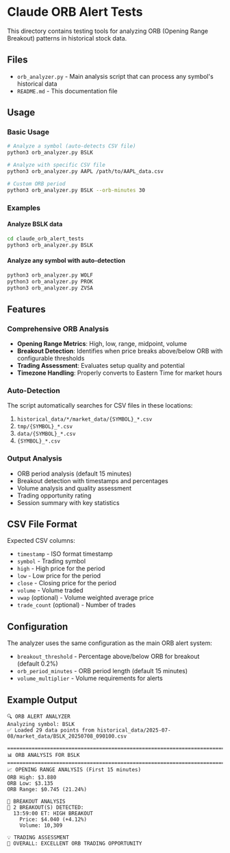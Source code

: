 # Claude ORB Alert Tests

This directory contains testing tools for analyzing ORB (Opening Range Breakout) patterns in historical stock data.

## Files

- `orb_analyzer.py` - Main analysis script that can process any symbol's historical data
- `README.md` - This documentation file

## Usage

### Basic Usage
```bash
# Analyze a symbol (auto-detects CSV file)
python3 orb_analyzer.py BSLK

# Analyze with specific CSV file
python3 orb_analyzer.py AAPL /path/to/AAPL_data.csv

# Custom ORB period
python3 orb_analyzer.py BSLK --orb-minutes 30
```

### Examples

#### Analyze BSLK data
```bash
cd claude_orb_alert_tests
python3 orb_analyzer.py BSLK
```

#### Analyze any symbol with auto-detection
```bash
python3 orb_analyzer.py WOLF
python3 orb_analyzer.py PROK
python3 orb_analyzer.py ZVSA
```

## Features

### Comprehensive ORB Analysis
- **Opening Range Metrics**: High, low, range, midpoint, volume
- **Breakout Detection**: Identifies when price breaks above/below ORB with configurable thresholds
- **Trading Assessment**: Evaluates setup quality and potential
- **Timezone Handling**: Properly converts to Eastern Time for market hours

### Auto-Detection
The script automatically searches for CSV files in these locations:
1. `historical_data/*/market_data/{SYMBOL}_*.csv`
2. `tmp/{SYMBOL}_*.csv`
3. `data/{SYMBOL}_*.csv`
4. `{SYMBOL}_*.csv`

### Output Analysis
- ORB period analysis (default 15 minutes)
- Breakout detection with timestamps and percentages
- Volume analysis and quality assessment
- Trading opportunity rating
- Session summary with key statistics

## CSV File Format

Expected CSV columns:
- `timestamp` - ISO format timestamp
- `symbol` - Trading symbol
- `high` - High price for the period
- `low` - Low price for the period  
- `close` - Closing price for the period
- `volume` - Volume traded
- `vwap` (optional) - Volume weighted average price
- `trade_count` (optional) - Number of trades

## Configuration

The analyzer uses the same configuration as the main ORB alert system:
- `breakout_threshold` - Percentage above/below ORB for breakout (default 0.2%)
- `orb_period_minutes` - ORB period length (default 15 minutes)
- `volume_multiplier` - Volume requirements for alerts

## Example Output

```
🔍 ORB ALERT ANALYZER
Analyzing symbol: BSLK
✅ Loaded 29 data points from historical_data/2025-07-08/market_data/BSLK_20250708_090100.csv

================================================================================
📊 ORB ANALYSIS FOR BSLK
================================================================================
📈 OPENING RANGE ANALYSIS (First 15 minutes)
ORB High: $3.880
ORB Low: $3.135
ORB Range: $0.745 (21.24%)

🎯 BREAKOUT ANALYSIS
🚨 2 BREAKOUT(S) DETECTED:
  13:59:00 ET: HIGH BREAKOUT
    Price: $4.040 (+4.12%)
    Volume: 10,309

💡 TRADING ASSESSMENT
🎯 OVERALL: EXCELLENT ORB TRADING OPPORTUNITY
```